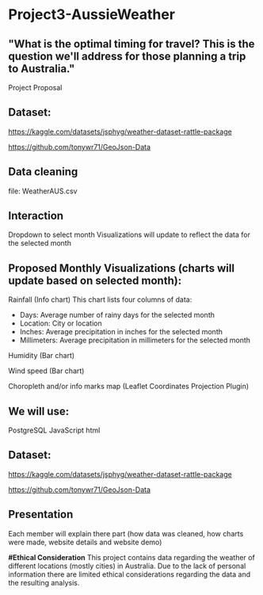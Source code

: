 # Project3-AussieWeather

## "What is the optimal timing for travel? This is the question we'll address for those planning a trip to Australia."
Project Proposal


## Dataset: 
https://kaggle.com/datasets/jsphyg/weather-dataset-rattle-package

https://github.com/tonywr71/GeoJson-Data

## Data cleaning
file: WeatherAUS.csv 


## Interaction
Dropdown to select month
Visualizations will update to reflect the data for the selected month

## Proposed Monthly Visualizations (charts will update based on selected month):

Rainfall (Info chart) 
This chart lists four columns of data:
- Days: Average number of rainy days for the selected month
- Location: City or location
- Inches: Average precipitation in inches for the selected month
- Millimeters: Average precipitation in millimeters for the selected month

Humidity (Bar chart) 

Wind speed (Bar chart) 

Choropleth and/or info marks map (Leaflet Coordinates Projection Plugin) 



## We will use:

PostgreSQL
JavaScript
html


## Dataset: 
https://kaggle.com/datasets/jsphyg/weather-dataset-rattle-package

https://github.com/tonywr71/GeoJson-Data


## Presentation
Each member will explain there part (how data was cleaned, how charts were made, website details and website demo)

**#Ethical Consideration**
This project contains data regarding the weather of different locations (mostly cities) in Australia. 
Due to the lack of personal information there are limited ethical considerations regarding the data and the resulting analysis.


